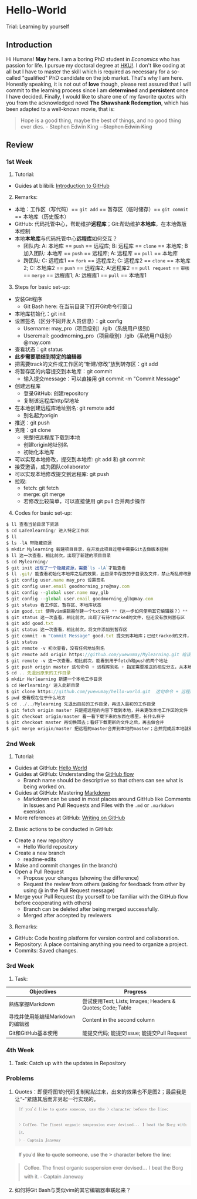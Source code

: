 # Hello-World
Trial: Learning by yourself

## Introduction
Hi Humans!
**May** here. I am a boring PhD student in *Economics* who has passion for life. I pursue my doctoral degree at [HKU!](https://www.hku.hk/). 
I don't like coding at all but I have to master the skill which is required as necessary for a so-called "qualified" PhD candidate on the job market. That's why I am here. Honestly speaking, it is not out of **love** though,  please rest assured that I will commit to the learning process since I am **determined** and **persistent** once I have decided. Finally, I would like to share one of my favorite quotes with you from the acknowledged novel **The Shawshank Redemption**, which has been adapted to a well-known movie, that is:

> Hope is a good thing, maybe the best of things, and no good thing ever dies. - Stephen Edwin King
> ~~- Stephen Edwin King~~


## Review
### 1st Week
1. Tutorial:
* Guides at bilibili: [Introduction to GitHub](https://www.bilibili.com/video/av24441039)

2. Remarks:
* 本地：工作区（写代码）== `git add` == 暂存区（临时储存）== `git commit` == 本地库（历史版本）
* GitHub: 代码托管中心，帮助维护**远程库**；Git:帮助维护**本地库**，在本地做版本控制
* 本地**本地库**与代码托管中心**远程库**如何交互？
  * 团队内: A: 本地库 == `push` == 远程库; B: 远程库 == `clone` == 本地库; B加入团队: 本地库 == `push` == 远程库; A: 远程库 == `pull` == 本地库
  * 跨团队: C: 远程库1 == `fork` == 远程库2; C: 远程库2 == `clone` == 本地库2; C: 本地库2 == `push` == 远程库2; A:远程库2 == `pull request` == `审核` == `merge` == 远程库1; A: 远程库1 == `pull` == 本地库1
  
3. Steps for basic set-up:
* 安装Git程序
  * Git Bash here: 在当前目录下打开Git命令行窗口
* 本地库初始化：git init
* 设置签名（区分不同开发人员信息）：git config
  * Username: may_pro（项目级别）/glb（系统用户级别）
  * Useremail: goodmorning_pro（项目级别）/glb（系统用户级别）@may.com
* 查看状态：git status
* **此步需要联结到特定的编辑器**
* 把需要track的文件或工作区的“新建/修改”放到转存区：git add
* 将暂存区的内容提交到本地库：git commit
  * 输入提交message：可以直接用 git commit -m "Commit Message"
* 创建远程库
  * 登录GitHub: 创建repository
  * 复制该远程库http型地址
* 在本地创建远程库地址别名: git remote add 
  * 别名起为origin
* 推送：git push
* 克隆：git clone
  * 完整把远程库下载到本地
  * 创建origin地址别名
  * 初始化本地库
* 可以实现本地修改，提交到本地库: git add 和 git commit
* 接受邀请，成为团队collaborator
* 可以实现本地修改提交到远程库: git push
* 拉取:
  * fetch: git fetch
  * merge: git merge
  * 若修改比较简单，可以直接使用 git pull 合并两步操作

4. Codes for basic set-up:
```javascript
$ ll 查看当前目录下资源
$ cd LaTeXlearning/ 进入特定工作区
$ ll
$ ls -lA 带隐藏资源
$ mkdir Mylearning 新建项目目录，在开发此项目过程中需要Git去做版本控制
$ ll 这一次查看，相比前次，出现了新建的项目目录
$ cd Mylearning/
$ git init 出现了一个隐藏资源，需要`ls -lA`才能查看
$ ll .git/ 能查看初始化本地库之后的效果，此目录中存放的子目录及文件，禁止胡乱修改删除
$ git config user.name may_pro 设置签名
$ git config user.email goodmorning_pro@may.com
$ git config --global user.name may_glb
$ git config --global user.email goodmorning_glb@may.com
$ git status 看工作区、暂存区、本地库状态
$ vim good.txt 使用vim编辑器创建一个txt文件 **（这一步如何使用其它编辑器？）**
$ git status 这一次查看，相比前次，出现了有待tracked的文件，但还没有放到暂存区
$ git add good.txt 
$ git status 这一次查看，相比前次，将文件添加到暂存区
$ git commit -m "Commit Message" good.txt 提交到本地库；已经tracked的文件，可以直接commit,但直接commit就不可撤销了;可被commit的文件显示绿色
$ git status
$ git remote -v 初次查看，没有任何地址别名
$ git remote add origin https://github.com/yuewumay/Mylearning.git 给该远程库地址命名为origin
$ git remote -v 这一次查看，相比前次，能看到用于fetch和push的两个地址
$ git push origin master 这句命令 + 远程库别名 + 指定需要推送的相应分支，从本地master到远程master
$ cd .. 先退出原来的工作目录
$ mkdir Herlearning 新建一个本地工作目录
$ cd Herlearning/ 进入此新目录
$ git clone https://github.com/yuewumay/hello-world.git  这句命令 + 远程库地址，完成了从远程到本地的克隆
$ pwd 查看现在位于什么地方
$ cd ../../Mylearning 先退出目前的工作目录，再进入最初的工作目录
$ git fetch origin master 只是把远程的内容下载到本地，并未更改本地工作区的文件
$ git checkout origin/master 看一看下载下来的东西在哪里，长什么样子
$ git checkout master 再切换回去；看好下载更新的文件之后，再去做合并
$ git merge origin/master 把远程的master合并到本地的master；合并完成后本地就有更新的内容了
```

### 2nd Week 
1. Tutorial: 
* Guides at GitHub: [Hello World](https://guides.github.com/activities/hello-world/)
* Guides at GitHub: Understanding the [GitHub flow](https://guides.github.com/introduction/flow/)
  * Branch name should be descriptive so that others can see what is being worked on.
* Guides at GitHub: Mastering [Markdown](https://guides.github.com/features/mastering-markdown/)
  * Markdown can be used in most places around GitHub like Comments in Issues and Pull Requests and Files with the `.md` or `.markdown` exension.  
* More references at GitHub: [Writing on GitHub](https://help.github.com/en/github/writing-on-github)

2. Basic actions to be conducted in GitHub:
* Create a new repository
  * Hello World repository
* Create a new branch
  * readme-edits
* Make and commit changes (in the branch)
* Open a Pull Request
  * Propose your changes (showing the difference)
  * Request the review from others (asking for feedback from other by using @ in the Pull Request message)
* Merge your Pull Request (by yourself to be familiar with the GitHub flow before cooperating with others)
  * Branch can be deleted after being merged successfully.
  * Merged after accepted by reviewers
 
3. Remarks:
* GitHub: Code hosting platform for version control and collaboration.
* Repository: A place containing anything you need to organize a project.
* Commits: Saved changes.

### 3rd Week
1. Task:

Objectives   | Progress
------------ | -------------
熟练掌握Markdown | 尝试使用Text; Lists; Images; Headers & Quotes; Code; Table
寻找并使用能编辑Markdown的编辑器 | Content in the second column
Git和GitHub基本使用 | 能提交代码; 能提交Issue; 能提交Pull Request

### 4th Week
1. Task: Catch up with the updates in Repository


### Problems
1. Quotes：即便将图1的代码复制粘贴过来，出来的效果也不是图2；最后我是让“-”紧随其后而非另起一行实现的。
![Quotes1](https://github.com/yuewumay/hello-world/blob/master/Quotes1.png)
![Quotes2](https://github.com/yuewumay/hello-world/blob/master/Quotes2.png)
2. 如何将Git Bash与类似vim的其它编辑器串联起来？
